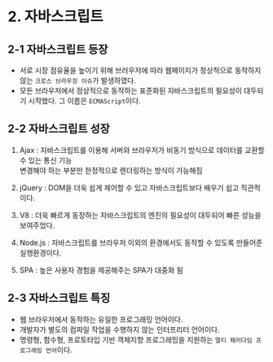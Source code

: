 # 2. 자바스크립트
## 2-1 자바스크립트 등장
- 서로 시장 점유율을 높이기 위해 브러우저에 따라 웹페이지가 정상적으로 동작하지 않는 `크로스 브라우징 이슈`가 발생하였다. 
- 모든 브라우저에서 정상적으로 동작하는 표준화된 자바스크립트의 필요성이 대두되기 시작했다. 그 이름은 `ECMAScript`이다.

## 2-2 자바스크립트 성장
1. Ajax : 자바스크립트를 이용해 서버와 브라우저가 비동기 방식으로 데이터를 교환할 수 있는 통신 기능<br/>
변경해야 하는 부분만 한정적으로 렌더링하는 방식이 가능해짐

2. jQuery : DOM을 더욱 쉽게 제어할 수 있고 자바스크립트보다 배우기 쉽고 직관적이다. 

3. V8 : 더욱 빠르게 동장하는 자바스크립트의 엔진의 필요성이 대두되어 빠른 성능을 보여주었다. 

4. Node.js : 자바스크립트를 브라우저 이외의 환경에서도 동작할 수 있도록 만들어준 실행환경이다. 
5. SPA : 높은 사용자 경험을 제공해주는 SPA가 대중화 됨

## 2-3 자바스크립트 특징
- 웹 브라우저에서 동작하는 유일한 프로그래밍 언어이다.
- 개발자가 별도의 컴파일 작업을 수행하지 않는 인터프리터 언어이다. 
- 명령형, 함수형, 프로토타입 기반 객체지향 프로그래밍을 지원하는 `멀티 패러다임 프로그래밍 언어`이다. 